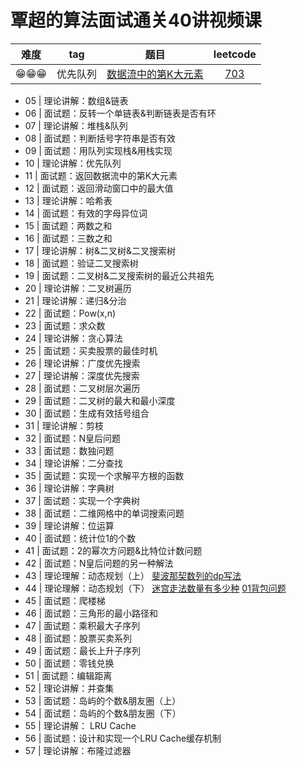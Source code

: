 # 覃超的算法面试通关40讲视频课

| 难度 | tag | 题目 | leetcode |
| :--: | :--: | :--: | :--: |
| 😁😁😁| 优先队列 | [数据流中的第K大元素](./t703.js) | [703](https://leetcode-cn.com/problems/kth-largest-element-in-a-stream/) |

+ 05 | 理论讲解：数组&链表
+ 06 | 面试题：反转一个单链表&判断链表是否有环
+ 07 | 理论讲解：堆栈&队列
+ 08 | 面试题：判断括号字符串是否有效
+ 09 | 面试题：用队列实现栈&用栈实现
+ 10 | 理论讲解：优先队列
+ 11 | 面试题：返回数据流中的第K大元素
+ 12 | 面试题：返回滑动窗口中的最大值
+ 13 | 理论讲解：哈希表
+ 14 | 面试题：有效的字母异位词
+ 15 | 面试题：两数之和
+ 16 | 面试题：三数之和
+ 17 | 理论讲解：树&二叉树&二叉搜索树
+ 18 | 面试题：验证二叉搜索树
+ 19 | 面试题：二叉树&二叉搜索树的最近公共祖先
+ 20 | 理论讲解：二叉树遍历
+ 21 | 理论讲解：递归&分治
+ 22 | 面试题：Pow(x,n)
+ 23 | 面试题：求众数
+ 24 | 理论讲解：贪心算法
+ 25 | 面试题：买卖股票的最佳时机
+ 26 | 理论讲解：广度优先搜索
+ 27 | 理论讲解：深度优先搜索
+ 28 | 面试题：二叉树层次遍历
+ 29 | 面试题：二叉树的最大和最小深度
+ 30 | 面试题：生成有效括号组合
+ 31 | 理论讲解：剪枝
+ 32 | 面试题：N皇后问题
+ 33 | 面试题：数独问题
+ 34 | 理论讲解：二分查找
+ 35 | 面试题：实现一个求解平方根的函数
+ 36 | 理论讲解：字典树
+ 37 | 面试题：实现一个字典树
+ 38 | 面试题：二维网格中的单词搜索问题
+ 39 | 理论讲解：位运算
+ 40 | 面试题：统计位1的个数
+ 41 | 面试题：2的幂次方问题&比特位计数问题
+ 42 | 面试题：N皇后问题的另一种解法
+ 43 | 理论理解：动态规划（上） [斐波那契数列的dp写法](./dp/43_fib.js)
+ 44 | 理论理解：动态规划（下） [迷宫走法数量有多少种](./dp/44_migong.js) [01背包问题](./dp/knapsack.js)
+ 45 | 面试题：爬楼梯
+ 46 | 面试题：三角形的最小路径和
+ 47 | 面试题：乘积最大子序列
+ 48 | 面试题：股票买卖系列
+ 49 | 面试题：最长上升子序列
+ 50 | 面试题：零钱兑换
+ 51 | 面试题：编辑距离
+ 52 | 理论讲解：并查集
+ 53 | 面试题：岛屿的个数&朋友圈（上）
+ 54 | 面试题：岛屿的个数&朋友圈（下）
+ 55 | 理论讲解： LRU Cache
+ 56 | 面试题：设计和实现一个LRU Cache缓存机制
+ 57 | 理论讲解：布隆过滤器
